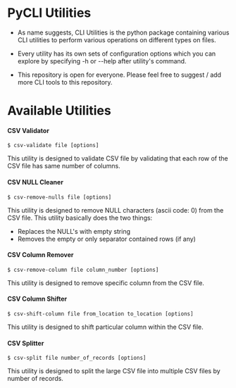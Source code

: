 # PyCLI Utilities
- As name suggests, CLI Utilities is the python package containing various CLI utilities to perform various operations on different types on files.

- Every utility has its own sets of configuration options which you can explore by specifying -h or --help after utility's command. 

- This repository is open for everyone. Please feel free to suggest / add more CLI tools to this repository.

# Available Utilities

#### CSV Validator

```console
$ csv-validate file [options]
```

This utility is designed to validate CSV file by validating that each row of the CSV file has same number of columns. 


#### CSV NULL Cleaner

```console
$ csv-remove-nulls file [options]
```

This utility is designed to remove NULL characters (ascii code: 0) from the CSV file.
This utility basically does the two things:

- Replaces the NULL's with empty string
- Removes the empty or only separator contained rows (if any)


#### CSV Column Remover

```console
$ csv-remove-column file column_number [options]
```

This utility is designed to remove specific column from the CSV file.


#### CSV Column Shifter

```console
$ csv-shift-column file from_location to_location [options]
```

This utility is designed to shift particular column within the CSV file.


#### CSV Splitter

```console
$ csv-split file number_of_records [options]
```

This utility is designed to split the large CSV file into multiple CSV files by number of records.